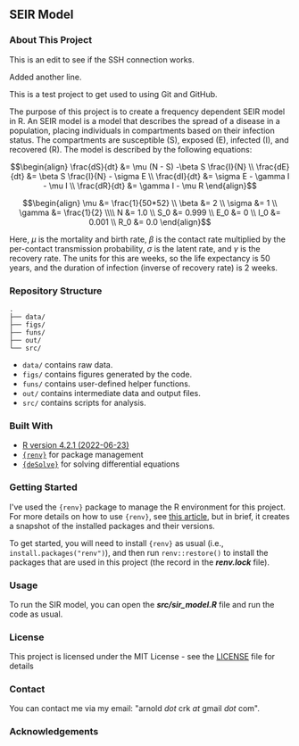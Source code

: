 ## SEIR Model
### About This Project

This is an edit to see if the SSH connection works.

Added another line.

This is a test project to get used to using Git and GitHub.

The purpose of this project is to create a frequency dependent SEIR model in R.
An SEIR model is a model that describes the spread of a disease in a population, placing individuals in compartments based on their infection status.
The compartments are susceptible (S), exposed (E), infected (I), and recovered (R).
The model is described by the following equations:

```math
\begin{align}
\frac{dS}{dt} &= \mu (N - S) -\beta S \frac{I}{N} \\
\frac{dE}{dt} &= \beta S \frac{I}{N} - \sigma E \\
\frac{dI}{dt} &= \sigma E - \gamma I - \mu I \\
\frac{dR}{dt} &= \gamma I - \mu R
\end{align}
```

```math
\begin{align}
\mu &= \frac{1}{50*52} \\
\beta &= 2 \\
\sigma &= 1 \\
\gamma &= \frac{1}{2} \\\\

N &= 1.0 \\
S_0 &= 0.999 \\
E_0 &= 0 \\
I_0 &= 0.001 \\
R_0 &= 0.0
\end{align}
```

Here, $\mu$ is the mortality and birth rate, $\beta$ is the contact rate multiplied by the per-contact transmission probability, $\sigma$ is the latent rate, and $\gamma$ is the recovery rate.
The units for this are weeks, so the life expectancy is 50 years, and the duration of infection (inverse of recovery rate) is 2 weeks.

### Repository Structure

```
.
├── data/
├── figs/
├── funs/
├── out/
└── src/
```

- `data/` contains raw data.
- `figs/` contains figures generated by the code.
- `funs/` contains user-defined helper functions.
- `out/` contains intermediate data and output files.
- `src/` contains scripts for analysis.

### Built With

- [R version 4.2.1 (2022-06-23)](https://cran.r-project.org/bin/macosx/)
- [`{renv}`](https://rstudio.github.io/renv/articles/renv.html) for package management
- [`{deSolve}`](https://cran.r-project.org/web/packages/deSolve/index.html) for solving differential equations

### Getting Started

I've used the `{renv}` package to manage the R environment for this project.
For more details on how to use `{renv}`, see [this article](https://rstudio.github.io/renv/articles/renv.html), but in brief, it creates a snapshot of the installed packages and their versions.

To get started, you will need to install `{renv}` as usual (i.e., `install.packages("renv")`), and then run `renv::restore()` to install the packages that are used in this project (the record in the ***renv.lock*** file).

### Usage

To run the SIR model, you can open the ***src/sir_model.R*** file and run the code as usual.

### License
This project is licensed under the MIT License - see the [LICENSE](LICENSE) file for details

### Contact

You can contact me via my email: "arnold *dot* crk *at* gmail *dot* com".

### Acknowledgements
